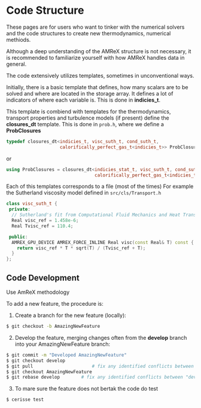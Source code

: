 # Code Structure



These pages are for users who want to tinker with the numerical solvers and the code structures to create
new thermodynamics, numerical methiods.

Although a deep understanding of the AMReX structure is not necessary, it is recommended to familiarize yourself with how AMReX handles data in general. 

The code extensively utilizes templates, sometimes in unconventional ways. 

Initially, there is a basic template that defines, how many scalars are to be solved and
where are located in the storage array. It defines a lot of indicators of where each variable is. 
This is done in **indicies_t**.

This template is combiend with templates for the thermodynamics, transport properties and turbulence models (if present) define the **closures_dt** template. This is done in `prob.h`, where we define a
**ProbClosures** 

```cpp
typedef closures_dt<indicies_t, visc_suth_t, cond_suth_t,
                    calorifically_perfect_gas_t<indicies_t>> ProbClosures;
```
or

```cpp
using ProbClosures = closures_dt<indicies_stat_t, visc_suth_t, cond_suth_t,
                                 calorifically_perfect_gas_t<indicies_t>>;
```

Each of this templates corresponds to a file (most of the times)
For example the Sutherland viscosity model defined in `src/cls/Transport.h`

```cpp
class visc_suth_t {
 private:
  // Sutherland's fit from Computational Fluid Mechanics and Heat Transfer
  Real visc_ref = 1.458e-6;
  Real Tvisc_ref = 110.4;

 public:
  AMREX_GPU_DEVICE AMREX_FORCE_INLINE Real visc(const Real& T) const {
    return visc_ref * T * sqrt(T) / (Tvisc_ref + T);
  }
};
```

## Code Development

Use AmReX methodology

To add a new feature, the procedure is:

1. Create a branch for the new feature (locally):

```bash
$ git checkout -b AmazingNewFeature
```

2. Develop the feature, merging changes often from the **develop** branch into your AmazingNewFeature branch: 

```bash
$ git commit -m "Developed AmazingNewFeature"
$ git checkout develop
$ git pull                      # fix any identified conflicts between local and remote branches of "develop"
$ git checkout AmazingNewFeature
$ git rebase develop        # fix any identified conflicts between "develop" and "AmazingNewFeature"
```

3. To mare sure the feature does not bertak the code do test

```bash
$ cerisse test
```